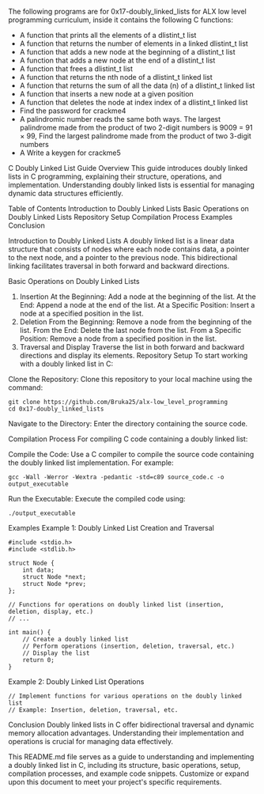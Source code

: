 The following programs are for 0x17-doubly_linked_lists for ALX low level programming curriculum, inside it contains the following C functions:

* A function that prints all the elements of a dlistint_t list
* A function that returns the number of elements in a linked dlistint_t list
* A function that adds a new node at the beginning of a dlistint_t list
* A function that adds a new node at the end of a dlistint_t list
* A function that frees a dlistint_t list
* A function that returns the nth node of a dlistint_t linked list
* A function that returns the sum of all the data (n) of a dlistint_t linked list
* A function that inserts a new node at a given position
* A function that deletes the node at index index of a dlistint_t linked list
* Find the password for crackme4
* A palindromic number reads the same both ways. The largest palindrome made from the product of two 2-digit numbers is 9009 = 91 × 99, 
  Find the largest palindrome made from the product of two 3-digit numbers
* A Write a keygen for crackme5

C Doubly Linked List Guide
Overview
This guide introduces doubly linked lists in C programming, explaining their structure, operations, and implementation. Understanding doubly linked lists is essential for managing dynamic data structures efficiently.

Table of Contents
Introduction to Doubly Linked Lists
Basic Operations on Doubly Linked Lists
Repository Setup
Compilation Process
Examples
Conclusion

Introduction to Doubly Linked Lists
A doubly linked list is a linear data structure that consists of nodes where each node contains data, a pointer to the next node, and a pointer to the previous node. This bidirectional linking facilitates traversal in both forward and backward directions.

Basic Operations on Doubly Linked Lists
1. Insertion
At the Beginning: Add a node at the beginning of the list.
At the End: Append a node at the end of the list.
At a Specific Position: Insert a node at a specified position in the list.
2. Deletion
From the Beginning: Remove a node from the beginning of the list.
From the End: Delete the last node from the list.
From a Specific Position: Remove a node from a specified position in the list.
3. Traversal and Display
Traverse the list in both forward and backward directions and display its elements.
Repository Setup
To start working with a doubly linked list in C:

Clone the Repository: Clone this repository to your local machine using the command:

```
git clone https://github.com/Bruka25/alx-low_level_programming
cd 0x17-doubly_linked_lists
```
Navigate to the Directory: Enter the directory containing the source code.

Compilation Process
For compiling C code containing a doubly linked list:

Compile the Code: Use a C compiler to compile the source code containing the doubly linked list implementation. For example:

```
gcc -Wall -Werror -Wextra -pedantic -std=c89 source_code.c -o output_executable
```
Run the Executable: Execute the compiled code using:

```
./output_executable
```
Examples
Example 1: Doubly Linked List Creation and Traversal

```
#include <stdio.h>
#include <stdlib.h>

struct Node {
    int data;
    struct Node *next;
    struct Node *prev;
};

// Functions for operations on doubly linked list (insertion, deletion, display, etc.)
// ...

int main() {
    // Create a doubly linked list
    // Perform operations (insertion, deletion, traversal, etc.)
    // Display the list
    return 0;
}
```
Example 2: Doubly Linked List Operations

```
// Implement functions for various operations on the doubly linked list
// Example: Insertion, deletion, traversal, etc.
```

Conclusion
Doubly linked lists in C offer bidirectional traversal and dynamic memory allocation advantages. Understanding their implementation and operations is crucial for managing data effectively.

This README.md file serves as a guide to understanding and implementing a doubly linked list in C, including its structure, basic operations, setup, compilation processes, and example code snippets. Customize or expand upon this document to meet your project's specific requirements.





 
